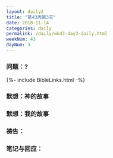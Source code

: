 ```yaml
---
layout: daily2
title: "第43周第3天"
date: 2018-11-14
categories: daily
permalink: /daily/wk43-day3-daily.html
weekNum: 43
dayNum: 3
---
```


### 问题：?

{%- include BibleLinks.html -%}

### 默想：神的故事 


### 默想：我的故事

### 祷告：

### 笔记与回应：
